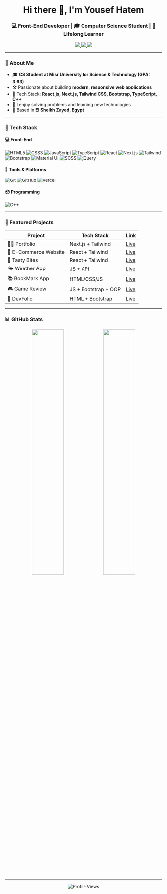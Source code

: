 <!-- HEADER -->
<h1 align="center">Hi there 👋, I'm Yousef Hatem</h1>
<h3 align="center">💻 Front-End Developer | 🎓 Computer Science Student | 🚀 Lifelong Learner</h3>

<p align="center">
  <a href="mailto:yousef.hatem.developer@gmail.com">
    <img src="https://img.shields.io/badge/Email-D14836?style=for-the-badge&logo=gmail&logoColor=white" />
  </a>
  <a href="https://www.linkedin.com/in/yousef-hatem-16530024b/" target="_blank">
    <img src="https://img.shields.io/badge/LinkedIn-blue?style=for-the-badge&logo=linkedin&logoColor=white" />
  </a>
  <a href="https://portfolio-one-lilac-89.vercel.app/" target="_blank">
    <img src="https://img.shields.io/badge/Portfolio-000000?style=for-the-badge&logo=vercel&logoColor=white" />
  </a>
</p>

---

<!-- ABOUT ME -->
### 🧠 About Me
- 🎓 **CS Student at Misr University for Science & Technology (GPA: 3.63)**  
- 🛠️ Passionate about building **modern, responsive web applications**  
- 🚀 Tech Stack: **React.js, Next.js, Tailwind CSS, Bootstrap, TypeScript, C++**  
- 🧩 I enjoy solving problems and learning new technologies  
- 📍 Based in **El Sheikh Zayed, Egypt**  

---

<!-- TECH STACK -->
### 💼 Tech Stack

#### 💻 Front-End
![HTML5](https://img.shields.io/badge/HTML5-E34F26?style=flat&logo=html5&logoColor=white)
![CSS3](https://img.shields.io/badge/CSS3-1572B6?style=flat&logo=css3&logoColor=white)
![JavaScript](https://img.shields.io/badge/JavaScript-F7DF1E?style=flat&logo=javascript&logoColor=black)
![TypeScript](https://img.shields.io/badge/TypeScript-007ACC?style=flat&logo=typescript&logoColor=white)
![React](https://img.shields.io/badge/React-20232A?style=flat&logo=react&logoColor=61DAFB)
![Next.js](https://img.shields.io/badge/Next.js-000?style=flat&logo=nextdotjs&logoColor=white)
![Tailwind](https://img.shields.io/badge/Tailwind_CSS-38B2AC?style=flat&logo=tailwind-css&logoColor=white)
![Bootstrap](https://img.shields.io/badge/Bootstrap-563D7C?style=flat&logo=bootstrap&logoColor=white)
![Material UI](https://img.shields.io/badge/Material--UI-0081CB?style=flat&logo=mui&logoColor=white)
![SCSS](https://img.shields.io/badge/SCSS-CC6699?style=flat&logo=sass&logoColor=white)
![jQuery](https://img.shields.io/badge/jQuery-0769AD?style=flat&logo=jquery&logoColor=white)

#### 🧰 Tools & Platforms
![Git](https://img.shields.io/badge/Git-F05032?style=flat&logo=git&logoColor=white)
![GitHub](https://img.shields.io/badge/GitHub-181717?style=flat&logo=github&logoColor=white)
![Vercel](https://img.shields.io/badge/Vercel-000000?style=flat&logo=vercel&logoColor=white)


#### 📦 Programming
![C++](https://img.shields.io/badge/C++-00599C?style=flat&logo=c%2B%2B&logoColor=white)


---

<!-- PROJECTS -->
### 🚀 Featured Projects

| Project | Tech Stack | Link |
|--------|------------|------|
| 🧑‍💻 Portfolio | Next.js + Tailwind | [Live](https://portfolio-one-lilac-89.vercel.app/) |
| 🛒 E-Commerce Website | React + Tailwind | [Live](https://e-commerce-project-9gwh.vercel.app/) |
| 🍔 Tasty Bites | React + Tailwind | [Live](https://tasty-bites-project.vercel.app/) |
| 🌤️ Weather App | JS + API | [Live](https://yousefhatem4.github.io/Weather_Project/) |
| 📚 BookMark App | HTML/CSS/JS | [Live](https://yousefhatem4.github.io/Book_Mark_Project/) |
| 🎮 Game Review | JS + Bootstrap + OOP | [Live](https://yousefhatem4.github.io/Game_Review_Project/) |
| 🧪 DevFolio | HTML + Bootstrap | [Live](https://yousefhatem4.github.io/DevFolio_Project/) |

---

<!-- GITHUB STATS -->
### 📊 GitHub Stats

<p align="center">
  <img src="https://github-readme-stats.vercel.app/api?username=YousefHatem4&show_icons=true&theme=radical" width="45%" />
  <img src="https://github-readme-streak-stats.herokuapp.com/?user=YousefHatem4&theme=radical" width="45%" />
</p>

---

<!-- FOOTER -->
<p align="center">
  <img src="https://komarev.com/ghpvc/?username=YousefHatem4&label=Profile%20Views&color=0e75b6&style=flat" alt="Profile Views" />
</p>
